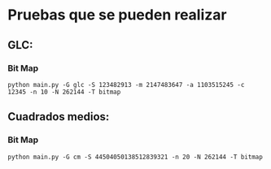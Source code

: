 # Pruebas que se pueden realizar

## GLC:

### Bit Map
`python main.py -G glc -S 123482913 -m 2147483647 -a 1103515245 -c 12345 -n 10 -N 262144 -T bitmap`

## Cuadrados medios:

### Bit Map
`python main.py -G cm -S 44504050138512839321 -n 20 -N 262144 -T bitmap`
